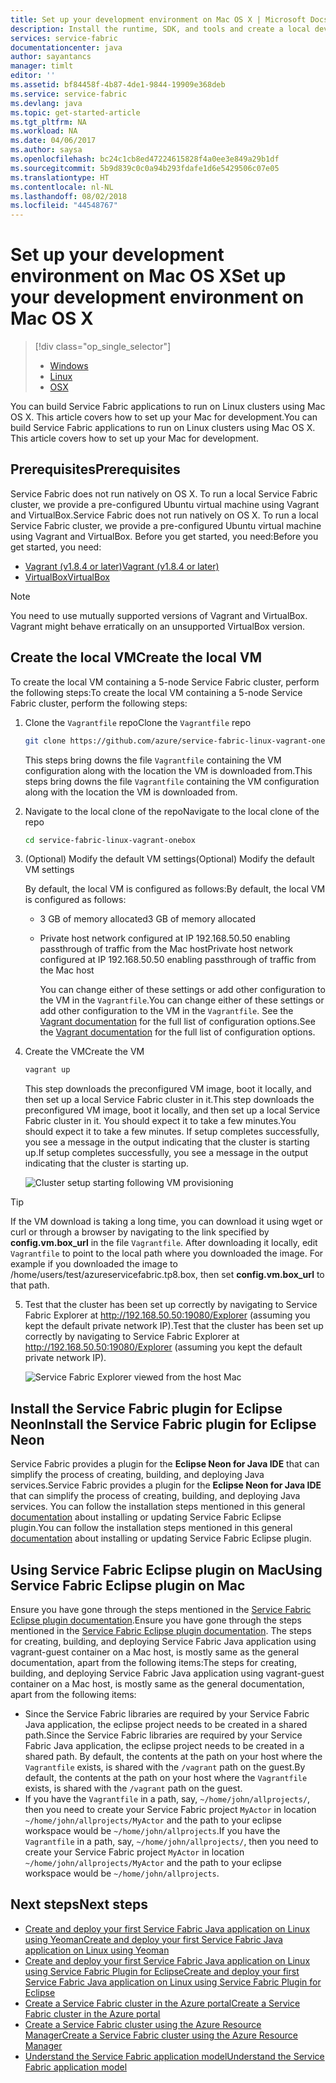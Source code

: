 ```yaml
---
title: Set up your development environment on Mac OS X | Microsoft Docs
description: Install the runtime, SDK, and tools and create a local development cluster. After completing this setup, you will be ready to build applications on Mac OS X.
services: service-fabric
documentationcenter: java
author: sayantancs
manager: timlt
editor: ''
ms.assetid: bf84458f-4b87-4de1-9844-19909e368deb
ms.service: service-fabric
ms.devlang: java
ms.topic: get-started-article
ms.tgt_pltfrm: NA
ms.workload: NA
ms.date: 04/06/2017
ms.author: saysa
ms.openlocfilehash: bc24c1cb8ed47224615828f4a0ee3e849a29b1df
ms.sourcegitcommit: 5b9d839c0c0a94b293fdafe1d6e5429506c07e05
ms.translationtype: HT
ms.contentlocale: nl-NL
ms.lasthandoff: 08/02/2018
ms.locfileid: "44548767"
---
```

# <a name="set-up-your-development-environment-on-mac-os-x"></a><span data-ttu-id="04321-104">Set up your development environment on Mac OS X</span><span class="sxs-lookup"><span data-stu-id="04321-104">Set up your development environment on Mac OS X</span></span>
> [!div class="op_single_selector"]
> * [Windows](service-fabric-get-started.md)
> * [Linux](service-fabric-get-started-linux.md)
> * [OSX](service-fabric-get-started-mac.md)
>
>  

<span data-ttu-id="04321-108">You can build Service Fabric applications to run on Linux clusters using Mac OS X. This article covers how to set up your Mac for development.</span><span class="sxs-lookup"><span data-stu-id="04321-108">You can build Service Fabric applications to run on Linux clusters using Mac OS X. This article covers how to set up your Mac for development.</span></span>

## <a name="prerequisites"></a><span data-ttu-id="04321-109">Prerequisites</span><span class="sxs-lookup"><span data-stu-id="04321-109">Prerequisites</span></span>
<span data-ttu-id="04321-110">Service Fabric does not run natively on OS X. To run a local Service Fabric cluster, we provide a pre-configured Ubuntu virtual machine using Vagrant and VirtualBox.</span><span class="sxs-lookup"><span data-stu-id="04321-110">Service Fabric does not run natively on OS X. To run a local Service Fabric cluster, we provide a pre-configured Ubuntu virtual machine using Vagrant and VirtualBox.</span></span> <span data-ttu-id="04321-111">Before you get started, you need:</span><span class="sxs-lookup"><span data-stu-id="04321-111">Before you get started, you need:</span></span>

* [<span data-ttu-id="04321-112">Vagrant (v1.8.4 or later)</span><span class="sxs-lookup"><span data-stu-id="04321-112">Vagrant (v1.8.4 or later)</span></span>](http://www.vagrantup.com/downloads.html)
* [<span data-ttu-id="04321-113">VirtualBox</span><span class="sxs-lookup"><span data-stu-id="04321-113">VirtualBox</span></span>](http://www.virtualbox.org/wiki/Downloads)

>[!NOTE]
> You need to use mutually supported versions of Vagrant and VirtualBox. Vagrant might behave erratically on an unsupported VirtualBox version.
>

## <a name="create-the-local-vm"></a><span data-ttu-id="04321-116">Create the local VM</span><span class="sxs-lookup"><span data-stu-id="04321-116">Create the local VM</span></span>
<span data-ttu-id="04321-117">To create the local VM containing a 5-node Service Fabric cluster, perform the following steps:</span><span class="sxs-lookup"><span data-stu-id="04321-117">To create the local VM containing a 5-node Service Fabric cluster, perform the following steps:</span></span>

1. <span data-ttu-id="04321-118">Clone the `Vagrantfile` repo</span><span class="sxs-lookup"><span data-stu-id="04321-118">Clone the `Vagrantfile` repo</span></span>

    ```bash
    git clone https://github.com/azure/service-fabric-linux-vagrant-onebox.git
    ```
    <span data-ttu-id="04321-119">This steps bring downs the file `Vagrantfile` containing the VM configuration along with the location the VM is downloaded from.</span><span class="sxs-lookup"><span data-stu-id="04321-119">This steps bring downs the file `Vagrantfile` containing the VM configuration along with the location the VM is downloaded from.</span></span>


2. <span data-ttu-id="04321-120">Navigate to the local clone of the repo</span><span class="sxs-lookup"><span data-stu-id="04321-120">Navigate to the local clone of the repo</span></span>

    ```bash
    cd service-fabric-linux-vagrant-onebox
    ```
3. <span data-ttu-id="04321-121">(Optional) Modify the default VM settings</span><span class="sxs-lookup"><span data-stu-id="04321-121">(Optional) Modify the default VM settings</span></span>

    <span data-ttu-id="04321-122">By default, the local VM is configured as follows:</span><span class="sxs-lookup"><span data-stu-id="04321-122">By default, the local VM is configured as follows:</span></span>

   * <span data-ttu-id="04321-123">3 GB of memory allocated</span><span class="sxs-lookup"><span data-stu-id="04321-123">3 GB of memory allocated</span></span>
   * <span data-ttu-id="04321-124">Private host network configured at IP 192.168.50.50 enabling passthrough of traffic from the Mac host</span><span class="sxs-lookup"><span data-stu-id="04321-124">Private host network configured at IP 192.168.50.50 enabling passthrough of traffic from the Mac host</span></span>

     <span data-ttu-id="04321-125">You can change either of these settings or add other configuration to the VM in the `Vagrantfile`.</span><span class="sxs-lookup"><span data-stu-id="04321-125">You can change either of these settings or add other configuration to the VM in the `Vagrantfile`.</span></span> <span data-ttu-id="04321-126">See the [Vagrant documentation](http://www.vagrantup.com/docs) for the full list of configuration options.</span><span class="sxs-lookup"><span data-stu-id="04321-126">See the [Vagrant documentation](http://www.vagrantup.com/docs) for the full list of configuration options.</span></span>
4. <span data-ttu-id="04321-127">Create the VM</span><span class="sxs-lookup"><span data-stu-id="04321-127">Create the VM</span></span>

    ```bash
    vagrant up
    ```

   <span data-ttu-id="04321-128">This step downloads the preconfigured VM image, boot it locally, and then set up a local Service Fabric cluster in it.</span><span class="sxs-lookup"><span data-stu-id="04321-128">This step downloads the preconfigured VM image, boot it locally, and then set up a local Service Fabric cluster in it.</span></span> <span data-ttu-id="04321-129">You should expect it to take a few minutes.</span><span class="sxs-lookup"><span data-stu-id="04321-129">You should expect it to take a few minutes.</span></span> <span data-ttu-id="04321-130">If setup completes successfully, you see a message in the output indicating that the cluster is starting up.</span><span class="sxs-lookup"><span data-stu-id="04321-130">If setup completes successfully, you see a message in the output indicating that the cluster is starting up.</span></span>

    ![Cluster setup starting following VM provisioning][cluster-setup-script]

>[!TIP]
> If the VM download is taking a long time, you can download it using wget or curl or through a browser by navigating to the link specified by **config.vm.box_url** in the file `Vagrantfile`. After downloading it locally, edit `Vagrantfile` to point to the local path where you downloaded the image. For example if you downloaded the image to /home/users/test/azureservicefabric.tp8.box, then set **config.vm.box_url** to that path.
>

5. <span data-ttu-id="04321-135">Test that the cluster has been set up correctly by navigating to Service Fabric Explorer at http://192.168.50.50:19080/Explorer (assuming you kept the default private network IP).</span><span class="sxs-lookup"><span data-stu-id="04321-135">Test that the cluster has been set up correctly by navigating to Service Fabric Explorer at http://192.168.50.50:19080/Explorer (assuming you kept the default private network IP).</span></span>

    ![Service Fabric Explorer viewed from the host Mac][sfx-mac]

## <a name="install-the-service-fabric-plugin-for-eclipse-neon"></a><span data-ttu-id="04321-137">Install the Service Fabric plugin for Eclipse Neon</span><span class="sxs-lookup"><span data-stu-id="04321-137">Install the Service Fabric plugin for Eclipse Neon</span></span>

<span data-ttu-id="04321-138">Service Fabric provides a plugin for the **Eclipse Neon for Java IDE** that can simplify the process of creating, building, and deploying Java services.</span><span class="sxs-lookup"><span data-stu-id="04321-138">Service Fabric provides a plugin for the **Eclipse Neon for Java IDE** that can simplify the process of creating, building, and deploying Java services.</span></span> <span data-ttu-id="04321-139">You can follow the installation steps mentioned in this general [documentation](service-fabric-get-started-eclipse.md#install-or-update-the-service-fabric-plug-in-in-eclipse-neon) about installing or updating Service Fabric Eclipse plugin.</span><span class="sxs-lookup"><span data-stu-id="04321-139">You can follow the installation steps mentioned in this general [documentation](service-fabric-get-started-eclipse.md#install-or-update-the-service-fabric-plug-in-in-eclipse-neon) about installing or updating Service Fabric Eclipse plugin.</span></span>

## <a name="using-service-fabric-eclipse-plugin-on-mac"></a><span data-ttu-id="04321-140">Using Service Fabric Eclipse plugin on Mac</span><span class="sxs-lookup"><span data-stu-id="04321-140">Using Service Fabric Eclipse plugin on Mac</span></span>

<span data-ttu-id="04321-141">Ensure you have gone through the steps mentioned in the [Service Fabric Eclipse plugin documentation](service-fabric-get-started-eclipse.md).</span><span class="sxs-lookup"><span data-stu-id="04321-141">Ensure you have gone through the steps mentioned in the [Service Fabric Eclipse plugin documentation](service-fabric-get-started-eclipse.md).</span></span> <span data-ttu-id="04321-142">The steps for creating, building, and deploying Service Fabric Java application using vagrant-guest container on a Mac host, is mostly same as the general documentation, apart from the following items:</span><span class="sxs-lookup"><span data-stu-id="04321-142">The steps for creating, building, and deploying Service Fabric Java application using vagrant-guest container on a Mac host, is mostly same as the general documentation, apart from the following items:</span></span>

* <span data-ttu-id="04321-143">Since the Service Fabric libraries are required by your Service Fabric Java application, the eclipse project needs to be created in a shared path.</span><span class="sxs-lookup"><span data-stu-id="04321-143">Since the Service Fabric libraries are required by your Service Fabric Java application, the eclipse project needs to be created in a shared path.</span></span> <span data-ttu-id="04321-144">By default, the contents at the path on your host where the ``Vagrantfile`` exists, is shared with the ``/vagrant`` path on the guest.</span><span class="sxs-lookup"><span data-stu-id="04321-144">By default, the contents at the path on your host where the ``Vagrantfile`` exists, is shared with the ``/vagrant`` path on the guest.</span></span>
* <span data-ttu-id="04321-145">If you have the ``Vagrantfile`` in a path, say, ``~/home/john/allprojects/``, then you need to create your Service Fabric project ``MyActor`` in location ``~/home/john/allprojects/MyActor`` and the path to your eclipse workspace would be ``~/home/john/allprojects``.</span><span class="sxs-lookup"><span data-stu-id="04321-145">If you have the ``Vagrantfile`` in a path, say, ``~/home/john/allprojects/``, then you need to create your Service Fabric project ``MyActor`` in location ``~/home/john/allprojects/MyActor`` and the path to your eclipse workspace would be ``~/home/john/allprojects``.</span></span>

## <a name="next-steps"></a><span data-ttu-id="04321-146">Next steps</span><span class="sxs-lookup"><span data-stu-id="04321-146">Next steps</span></span>
<!-- Links -->
* [<span data-ttu-id="04321-147">Create and deploy your first Service Fabric Java application on Linux using Yeoman</span><span class="sxs-lookup"><span data-stu-id="04321-147">Create and deploy your first Service Fabric Java application on Linux using Yeoman</span></span>](service-fabric-create-your-first-linux-application-with-java.md)
* [<span data-ttu-id="04321-148">Create and deploy your first Service Fabric Java application on Linux using Service Fabric Plugin for Eclipse</span><span class="sxs-lookup"><span data-stu-id="04321-148">Create and deploy your first Service Fabric Java application on Linux using Service Fabric Plugin for Eclipse</span></span>](service-fabric-get-started-eclipse.md)
* [<span data-ttu-id="04321-149">Create a Service Fabric cluster in the Azure portal</span><span class="sxs-lookup"><span data-stu-id="04321-149">Create a Service Fabric cluster in the Azure portal</span></span>](service-fabric-cluster-creation-via-portal.md)
* [<span data-ttu-id="04321-150">Create a Service Fabric cluster using the Azure Resource Manager</span><span class="sxs-lookup"><span data-stu-id="04321-150">Create a Service Fabric cluster using the Azure Resource Manager</span></span>](service-fabric-cluster-creation-via-arm.md)
* [<span data-ttu-id="04321-151">Understand the Service Fabric application model</span><span class="sxs-lookup"><span data-stu-id="04321-151">Understand the Service Fabric application model</span></span>](service-fabric-application-model.md)

<!-- Images -->
[cluster-setup-script]: https://docstestmedia1.blob.core.windows.net/azure-media/articles/service-fabric/media/service-fabric-get-started-mac/cluster-setup-mac.png
[sfx-mac]: https://docstestmedia1.blob.core.windows.net/azure-media/articles/service-fabric/media/service-fabric-get-started-mac/sfx-mac.png
[sf-eclipse-plugin-install]: https://docstestmedia1.blob.core.windows.net/azure-media/articles/service-fabric/media/service-fabric-get-started-mac/sf-eclipse-plugin-install.png
[buildship-update]: https://projects.eclipse.org/projects/tools.buildship



